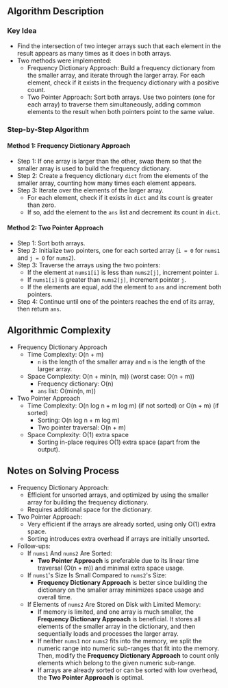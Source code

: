 ## Algorithm Description
### Key Idea
- Find the intersection of two integer arrays such that each element in the result appears as many times as it does in both arrays.
- Two methods were implemented:
  - Frequency Dictionary Approach: Build a frequency dictionary from the smaller array, and iterate through the larger array. For each element, check if it exists in the frequency dictionary with a positive count.
  - Two Pointer Approach: Sort both arrays. Use two pointers (one for each array) to traverse them simultaneously, adding common elements to the result when both pointers point to the same value.

### Step-by-Step Algorithm
#### Method 1: Frequency Dictionary Approach
- Step 1: If one array is larger than the other, swap them so that the smaller array is used to build the frequency dictionary.
- Step 2: Create a frequency dictionary ```dict``` from the elements of the smaller array, counting how many times each element appears.
- Step 3: Iterate over the elements of the larger array.
  - For each element, check if it exists in ```dict``` and its count is greater than zero.
  - If so, add the element to the ```ans``` list and decrement its count in ```dict```.
#### Method 2: Two Pointer Approach
- Step 1: Sort both arrays.
- Step 2: Initialize two pointers, one for each sorted array (```i = 0``` for ```nums1``` and ```j = 0``` for ```nums2```).
- Step 3: Traverse the arrays using the two pointers:
  - If the element at ```nums1[i]``` is less than ```nums2[j]```, increment pointer ```i```.
  - If ```nums1[i]``` is greater than ```nums2[j]```, increment pointer ```j```.
  - If the elements are equal, add the element to ```ans``` and increment both pointers.
- Step 4: Continue until one of the pointers reaches the end of its array, then return ```ans```.

## Algorithmic Complexity
- Frequency Dictionary Approach
  - Time Complexity: O(n + m)
    - ```n``` is the length of the smaller array and ```m``` is the length of the larger array.
  - Space Complexity: O(n + min(n, m)) (worst case: O(n + m))
    - Frequency dictionary: O(n)
    - ```ans``` list: O(min(n, m))
- Two Pointer Approach
  - Time Complexity: O(n log n + m log m) (if not sorted) or O(n + m) (if sorted)
    - Sorting: O(n log n + m log m)
    - Two pointer traversal: O(n + m)
  - Space Complexity: O(1) extra space
    - Sorting in-place requires O(1) extra space (apart from the output).

## Notes on Solving Process
- Frequency Dictionary Approach:
  - Efficient for unsorted arrays, and optimized by using the smaller array for building the frequency dictionary.
  - Requires additional space for the dictionary.
- Two Pointer Approach:
  - Very efficient if the arrays are already sorted, using only O(1) extra space.
  - Sorting introduces extra overhead if arrays are initially unsorted.
- Follow-ups: 
  - If ```nums1``` And ```nums2``` Are Sorted:
    - **Two Pointer Approach** is preferable due to its linear time traversal (O(n + m)) and minimal extra space usage.
  - If ```nums1```'s Size Is Small Compared to ```nums2```'s Size:
    - **Frequency Dictionary Approach** is better since building the dictionary on the smaller array minimizes space usage and overall time.
  - If Elements of ```nums2``` Are Stored on Disk with Limited Memory:
    - If memory is limited, and one array is much smaller, the **Frequency Dictionary Approach** is beneficial. It stores all elements of the smaller array in the dictionary, and then sequentially loads and processes the larger array.
    - If neither ```nums1``` nor ```nums2``` fits into the memory, we split the numeric range into numeric sub-ranges that fit into the memory. Then, modify the **Frequency Dictionary Approach** to count only elements which belong to the given numeric sub-range.
    - If arrays are already sorted or can be sorted with low overhead, the **Two Pointer Approach** is optimal.